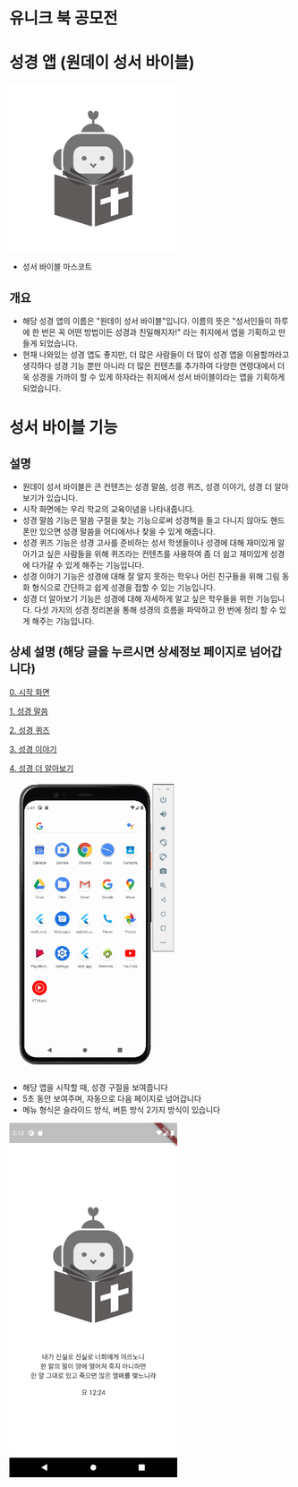 # 유니크 북 공모전

# 성경 앱 (원데이 성서 바이블)

<img width = "300" src ="https://github.com/toast-ceo/Flutter_OneDayBible/blob/main/File/Untitled.png?raw=true">

- 성서 바이블 마스코트

## 개요

- 해당 성경 앱의 이름은 "원데이 성서 바이블"입니다. 이름의 뜻은 "성서인들이 하루에 한 번은 꼭 어떤 방법이든 성경과 친밀해지자!" 라는 취지에서 앱을 기획하고 만들게 되었습니다.
- 현재 나와있는 성경 앱도 좋지만, 더 많은 사람들이 더 많이 성경 앱을 이용할까라고 생각하다 성경 기능 뿐만 아니라 더 많은 컨텐츠를 추가하여 다양한 연령대에서 더욱 성경을 가까이 할 수 있게 하자라는 취지에서 성서 바이블이라는 앱을 기획하게 되었습니다.

# 성서 바이블 기능

## 설명

- 원데이 성서 바이블은 큰 컨텐츠는 성경 말씀, 성경 퀴즈, 성경 이야기, 성경 더 알아보기가 있습니다.
- 시작 화면에는 우리 학교의 교육이념을 나타내줍니다.
- 성경 말씀 기능은 말씀 구절을 찾는 기능으로써 성경책을 들고 다니지 않아도 핸드폰만 있으면 성경 말씀을 어디에서나 찾을 수 있게 해줍니다.
- 성경 퀴즈 기능은 성경 고사를 준비하는 성서 학생들이나 성경에 대해 재미있게 알아가고 싶은 사람들을 위해 퀴즈라는 컨텐츠를 사용하여 좀 더 쉽고 재미있게 성경에 다가갈 수 있게 해주는 기능입니다.
- 성경 이야기 기능은 성경에 대해 잘 알지 못하는 학우나 어린 친구들을 위해 그림 동화 형식으로 간단하고 쉽게 성경을 접할 수 있는 기능입니다.
- 성경 더 알아보기 기능은 성경에 대해 자세하게 알고 싶은 학우들을 위한 기능입니다. 다섯 가지의 성경 정리본을 통해 성경의 흐름을 파악하고 한 번에 정리 할 수 있게 해주는 기능입니다.

## 상세 설명 (해당 글을 누르시면 상세정보 페이지로 넘어갑니다)

[0. 시작 화면 ](https://www.notion.so/0-00f833d1a4e24c1f9ef24336746956b2)

[1. 성경 말씀](https://www.notion.so/1-8e721853c00f4a3d8a07726be01117f6)

[2. 성경 퀴즈](https://www.notion.so/2-4573aa2dd6034cdb8d8df66006b50406)

[3. 성경 이야기](https://www.notion.so/3-6bbe4001a939412aa9a5411ae8fc9090)

[4. 성경 더 알아보기](https://www.notion.so/4-d489cb0d3b41462cae5f942357e64c18)


<img width = "300" src ="https://github.com/toast-ceo/Flutter_OneDayBible/blob/main/File/bible_first.gif?raw=true">

- 해당 앱을 시작할 때, 성경 구절을 보여줍니다
- 5초 동안 보여주며, 자동으로 다음 페이지로 넘어갑니다
- 메뉴 형식은 슬라이드 방식, 버튼 방식 2가지 방식이 있습니다

<img width = "300" src ="https://github.com/toast-ceo/Flutter_OneDayBible/blob/main/File/Screenshot_1624889629.png?raw=true">
